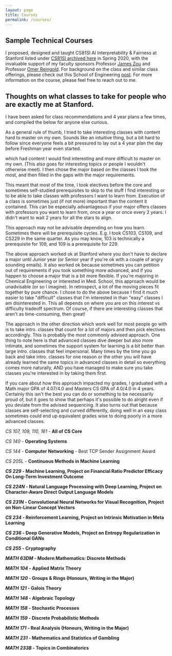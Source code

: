 ```yaml
---
layout: page
title: Courses
permalink: /courses/
---
```


## Sample Technical Courses 
I proposed, designed and taught CS81SI AI Interpretability & Fairness at Stanford listed under [CS81SI archived here](https://web.archive.org/web/20200712083118/http://cs81si.stanford.edu/) in Spring 2020, with the invaluable support of my faculty sponsors Professor [James Zou](https://www.james-zou.com/) and Professor [Omer Reingold](https://omereingold.wordpress.com/). For background on the class and similar class offerings, please check out this School of Engineering [post](https://engineering.stanford.edu/news/how-computer-science-department-teaching-ethics-its-students). For more information on the course, please feel free to reach out to me. 


## Thoughts on what classes to take for people who are exactly me at Stanford.  

I have been asked for class recommendations and 4 year plans a few times, and compiled the below for anyone else curious. 

As a general rule of thumb, I tried to take interesting classes with content hard to master on my own. Sounds like an intuitive thing, but a bit hard to follow since everyone feels a bit pressured to lay out a 4 year plan the day before Freshman year even started. 

which had content I would find interesting and more difficult to master on my own. (This also goes for interesting topics or people I wouldn't otherwise meet). I then chose the major based on the classes I took the most, and then filled in the gaps with the major requirements. 

This meant that most of the time, I took electives before the core and sometimes self-studied prerequisites to skip to the stuff I find interesting or to be able to take classes with professors I want to learn from. Execution of a class is sometimes just (if not more) important than the content it contained. This can be especially advantageous if your major offers classes with professors you want to learn from, once a year or once every 2 years. I didn't want to wait 2 years for all the stars to align. 

This approach may not be advisable depending on how you learn. Sometimes there will be prerequisite cycles. E.g. I took CS103, CS109, and CS229 in the same quarter. As you may know, 103 is technically a prerequisite for 109, and 109 is a prerequisite for 229.

The above approach worked ok at Stanford where you don't have to declare a major until Junior year (or Senior year if you're ok with a couple of angry sounding emails). It also worked ok because sometimes you can petition out of requirements if you took something  more advanced, and if you happen to choose a major that is a bit more flexible. If you're majoring in Chemical Engineering or interested in Med. School, this approach would be unadvisable (or so I imagine). In retrospect, a lot of the moving pieces fit together by pure chance. I chose to do the above because I find it much easier to take "difficult" classes that I'm interested in than "easy" classes I am disinterested in. This all depends on where you are on this interest vs difficulty tradeoff spectrum. Of course, if there are interesting classes that aren't as time-consuming, then great!

The approach in the other direction which work well for most people go with is to take intro. classes that count for a lot of majors and then pick electives accordingly. This is probably the most commonly advised approach. One thing to note here is that advanced classes dive deeper but also more intimate, and sometimes the support system for learning is a bit better than large intro. classes that feel impersonal. Many times by the time you go back and take intro. classes for one reason or the other you will have already learned the same topics in advanced classes in detail so everything comes more naturally, AND you have managed to make sure you take classes you're interested in by taking them first. 

If you care about how this approach impacted my grades, I graduated with a Math major GPA of 4.07/4.0 and Masters CS GPA of 4.0/4.0 in 4 years. Certainly this isn't the best you can do or something to be necessarily proud of, but it goes to show that perhaps it's possible to do alright even if you deviate from the advised sequencing. It also turns out that because classes are self-selecting and curved differently, doing well in an easy class sometimes could end up equivalent grades wise to doing poorly in a more advanced classes. 


<i>CS 107, 109, 110, 161</i> - <b> All of CS Core </b> 

<i>CS 140</i> - <b>Operating Systems</b>

<i>CS 144</i> - <b>Computer Networking</b> - Best TCP Sender Assignment Award

<i>CS 205L</i> - <b>Continuous Methods in Machine Learning

<i>CS 229</i> - <b>Machine Learning</b>, Project on Financial Ratio Predictor Efficacy On Long-Term Investment Outcome

<i>CS 224N</i> - <b>Natural Language Processing with Deep Learning</b>, Project on Character-Aware Direct Output Language Models

<i>CS 231N</i> - <b> Convolutional Neural Networks for Visual Recognition</b>, Project on Non-Linear Concept Vectors

<i>CS 234</i> - <b> Reinforcement Learning</b>, Project on Intrinsic Motivation in Meta Learning

<i>CS 236</i> - <b>Deep Generative Models</b>, Project on Entropy Regularization in Conditional GANs 

<i>CS 255</i> - <b>Cryptography</b>

<i>MATH 63DM</i> - <b>Modern Mathematics: Discrete Methods</b>

<i>MATH 104</i> - <b>Applied Matrix Theory</b> 

<i>MATH 120</i> - <b>Groups & Rings (Honours, Writing in the Major)</b>

<i>MATH 121</i> - <b>Galois Theory</b>

<i>MATH 148</i> - <b>Algebraic Topology </b>

<i>MATH 158</i> - <b>Stochastic Processes</b> 

<i>MATH 159</i> - <b>Discrete Probabilistic Methods</b>

<i>MATH 171</i> - <b>Real Analysis (Honours, Writing in the Major)</b>

<i>MATH 231</i> - <b>Mathematics and Statistics of Gambling </b>

<i>MATH 233B</i> - <b>Topics in Combinatorics</b>